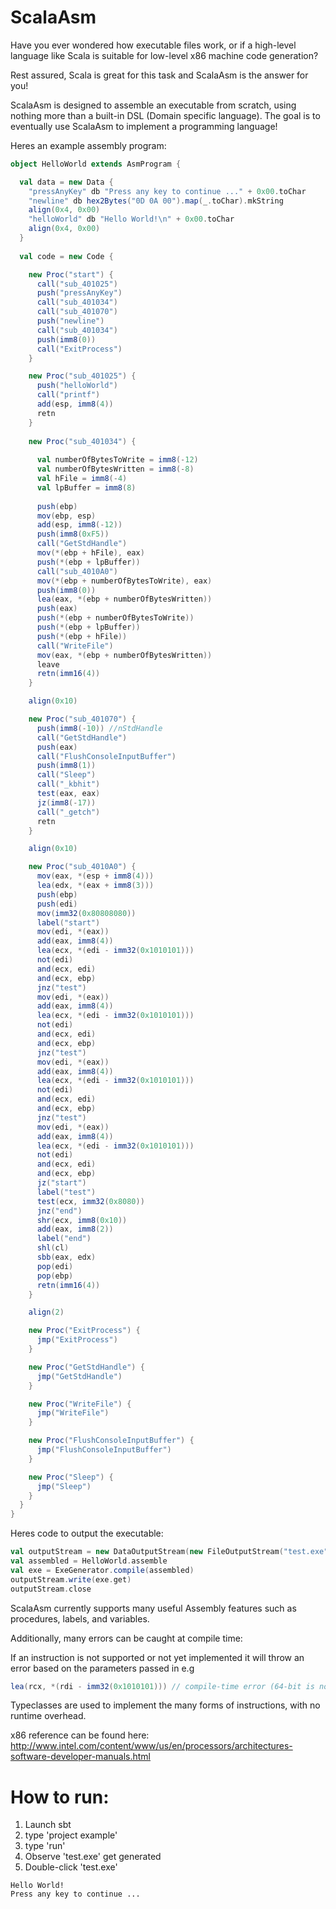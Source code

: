 ScalaAsm
========

Have you ever wondered how executable files work, or if a high-level language like Scala is suitable for low-level x86 machine code generation?

Rest assured, Scala is great for this task and ScalaAsm is the answer for you!

ScalaAsm is designed to assemble an executable from scratch, using nothing more than a built-in DSL (Domain specific language).  The goal is to eventually use ScalaAsm to implement a programming language!

Heres an example assembly program:

```scala
object HelloWorld extends AsmProgram {

  val data = new Data {
    "pressAnyKey" db "Press any key to continue ..." + 0x00.toChar
    "newline" db hex2Bytes("0D 0A 00").map(_.toChar).mkString
    align(0x4, 0x00)
    "helloWorld" db "Hello World!\n" + 0x00.toChar
    align(0x4, 0x00)
  }
  
  val code = new Code {

    new Proc("start") {
      call("sub_401025")
      push("pressAnyKey")
      call("sub_401034")
      call("sub_401070")
      push("newline")
      call("sub_401034")
      push(imm8(0))
      call("ExitProcess")
    }

    new Proc("sub_401025") {
      push("helloWorld")
      call("printf")
      add(esp, imm8(4))
      retn
    }
     
    new Proc("sub_401034") {
      
      val numberOfBytesToWrite = imm8(-12)
      val numberOfBytesWritten = imm8(-8)
      val hFile = imm8(-4)
      val lpBuffer = imm8(8)
      
      push(ebp)
      mov(ebp, esp)
      add(esp, imm8(-12))
      push(imm8(0xF5))
      call("GetStdHandle")
      mov(*(ebp + hFile), eax)
      push(*(ebp + lpBuffer))
      call("sub_4010A0")
      mov(*(ebp + numberOfBytesToWrite), eax)
      push(imm8(0))
      lea(eax, *(ebp + numberOfBytesWritten))
      push(eax)
      push(*(ebp + numberOfBytesToWrite))
      push(*(ebp + lpBuffer))
      push(*(ebp + hFile))
      call("WriteFile")
      mov(eax, *(ebp + numberOfBytesWritten))
      leave
      retn(imm16(4))
    }

    align(0x10)

    new Proc("sub_401070") {
      push(imm8(-10)) //nStdHandle
      call("GetStdHandle")
      push(eax)
      call("FlushConsoleInputBuffer")
      push(imm8(1))
      call("Sleep")
      call("_kbhit")
      test(eax, eax)
      jz(imm8(-17))
      call("_getch")
      retn
    }

    align(0x10)

    new Proc("sub_4010A0") {
      mov(eax, *(esp + imm8(4)))
      lea(edx, *(eax + imm8(3)))
      push(ebp)
      push(edi)
      mov(imm32(0x80808080))
      label("start")
      mov(edi, *(eax))
      add(eax, imm8(4))
      lea(ecx, *(edi - imm32(0x1010101)))
      not(edi)
      and(ecx, edi)
      and(ecx, ebp)
      jnz("test")
      mov(edi, *(eax))
      add(eax, imm8(4))
      lea(ecx, *(edi - imm32(0x1010101)))
      not(edi)
      and(ecx, edi)
      and(ecx, ebp)
      jnz("test")
      mov(edi, *(eax))
      add(eax, imm8(4))
      lea(ecx, *(edi - imm32(0x1010101)))
      not(edi)
      and(ecx, edi)
      and(ecx, ebp)
      jnz("test")
      mov(edi, *(eax))
      add(eax, imm8(4))
      lea(ecx, *(edi - imm32(0x1010101)))
      not(edi)
      and(ecx, edi)
      and(ecx, ebp)
      jz("start")
      label("test")
      test(ecx, imm32(0x8080))
      jnz("end")
      shr(ecx, imm8(0x10))
      add(eax, imm8(2))
      label("end")
      shl(cl)
      sbb(eax, edx)
      pop(edi)
      pop(ebp)
      retn(imm16(4))
    }

    align(2)

    new Proc("ExitProcess") {
      jmp("ExitProcess")
    }

    new Proc("GetStdHandle") {
      jmp("GetStdHandle")
    }

    new Proc("WriteFile") {
      jmp("WriteFile")
    }

    new Proc("FlushConsoleInputBuffer") {
      jmp("FlushConsoleInputBuffer")
    }

    new Proc("Sleep") {
      jmp("Sleep")
    }
  }
}
```

Heres code to output the executable:

```scala
val outputStream = new DataOutputStream(new FileOutputStream("test.exe"));
val assembled = HelloWorld.assemble
val exe = ExeGenerator.compile(assembled)
outputStream.write(exe.get)
outputStream.close
```

ScalaAsm currently supports many useful Assembly features such as procedures, labels, and variables.

Additionally, many errors can be caught at compile time:

If an instruction is not supported or not yet implemented it will throw an error based on the parameters passed in e.g

```scala
lea(rcx, *(rdi - imm32(0x1010101))) // compile-time error (64-bit is not yet supported)
```

Typeclasses are used to implement the many forms of instructions, with no runtime overhead.

x86 reference can be found here: http://www.intel.com/content/www/us/en/processors/architectures-software-developer-manuals.html

How to run:
========

1. Launch sbt
2. type 'project example'
3. type 'run'
4. Observe 'test.exe' get generated
5. Double-click 'test.exe'

```
Hello World!
Press any key to continue ...
```
